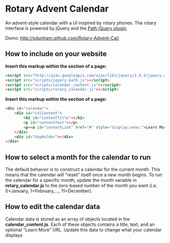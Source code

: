 Rotary Advent Calendar
=================
An advent-style calendar with a UI inspired by rotary phones. The rotary interface is powered by jQuery and the [Path jQuery plugin](https://github.com/weepy/jquery.path).

Demo: http://sdunham.github.com/Rotary-Advent-Cal/

## How to include on your website

**Insert this markup within the <head> section of a page:**

```html
<script src="http://ajax.googleapis.com/ajax/libs/jquery/1.8.3/jquery.min.js"></script>
<script src="scripts/jquery.path.js"></script>
<script src="scripts/calendar_content.js"></script>
<script src="scripts/rotary_calendar.js"></script>
```

**Insert this markup within the <body> section of a page:**

```html
<div id="calendar">
    <div id="calContent">
        <h2 id="contentTitle"></h2>
        <p id="contentText"></p>
        <p><a id="contentLink" href="#" style="display:none;">Learn More >></a></p>
    </div>
    <div id="dayHolder"></div>
</div>
```

## How to select a month for the calendar to run

The default behavior is to construct a calendar for the current month. This means that the calendar will "reset" itself once a new month begins. To run the calendar for a specific month, update the month variable in __rotary_calendar.js__ to the zero-based number of the month you want (i.e. 0=January, 1=February,..., 11=December).

## How to edit the calendar data

Calendar data is stored as an array of objects located in the __calendar_content.js__. Each of these objects contains a title, text, and an optional "Learn More" URL. Update this data to change what your calendar displays
